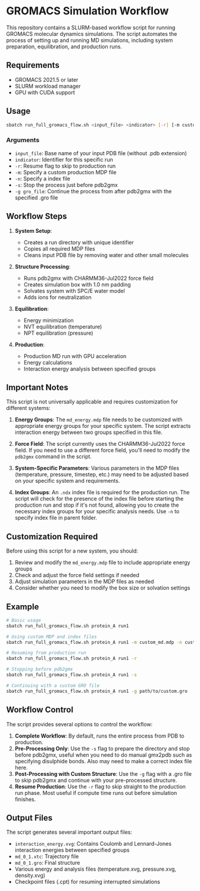 # GROMACS Simulation Workflow

This repository contains a SLURM-based workflow script for running GROMACS molecular dynamics simulations. The script automates the process of setting up and running MD simulations, including system preparation, equilibration, and production runs.

## Requirements

- GROMACS 2021.5 or later
- SLURM workload manager
- GPU with CUDA support

## Usage

```bash
sbatch run_full_gromacs_flow.sh <input_file> <indicator> [-r] [-m custom_mdp.mdp] [-n custom_index.ndx] [-s] [-g gro_file]
```

### Arguments
- `input_file`: Base name of your input PDB file (without .pdb extension)
- `indicator`: Identifier for this specific run
- `-r`: Resume flag to skip to production run
- `-m`: Specify a custom production MDP file
- `-n`: Specify a index file
- `-s`: Stop the process just before pdb2gmx
- `-g gro_file`: Continue the process from after pdb2gmx with the specified .gro file

## Workflow Steps

1. **System Setup**:
   - Creates a run directory with unique identifier
   - Copies all required MDP files
   - Cleans input PDB file by removing water and other small molecules

2. **Structure Processing**:
   - Runs pdb2gmx with CHARMM36-Jul2022 force field
   - Creates simulation box with 1.0 nm padding
   - Solvates system with SPC/E water model
   - Adds ions for neutralization

3. **Equilibration**:
   - Energy minimization
   - NVT equilibration (temperature)
   - NPT equilibration (pressure)

4. **Production**:
   - Production MD run with GPU acceleration
   - Energy calculations
   - Interaction energy analysis between specified groups

## Important Notes

This script is not universally applicable and requires customization for different systems:

1. **Energy Groups**: The `md_energy.mdp` file needs to be customized with appropriate energy groups for your specific system. The script extracts interaction energy between two groups specified in this file.

2. **Force Field**: The script currently uses the CHARMM36-Jul2022 force field. If you need to use a different force field, you'll need to modify the `pdb2gmx` command in the script.

3. **System-Specific Parameters**: Various parameters in the MDP files (temperature, pressure, timestep, etc.) may need to be adjusted based on your specific system and requirements.

4. **Index Groups**: An `.ndx` index file is required for the production run. The script will check for the presence of the index file before starting the production run and stop if it's not found, allowing you to create the necessary index groups for your specific analysis needs. Use `-n` to specify index file in parent folder.

## Customization Required

Before using this script for a new system, you should:

1. Review and modify the `md_energy.mdp` file to include appropriate energy groups
2. Check and adjust the force field settings if needed
3. Adjust simulation parameters in the MDP files as needed
4. Consider whether you need to modify the box size or solvation settings

## Example

```bash
# Basic usage
sbatch run_full_gromacs_flow.sh protein_A run1

# Using custom MDP and index files
sbatch run_full_gromacs_flow.sh protein_A run1 -m custom_md.mdp -n custom_index.ndx

# Resuming from production run
sbatch run_full_gromacs_flow.sh protein_A run1 -r

# Stopping before pdb2gmx
sbatch run_full_gromacs_flow.sh protein_A run1 -s

# Continuing with a custom GRO file
sbatch run_full_gromacs_flow.sh protein_A run1 -g path/to/custom.gro
```

## Workflow Control

The script provides several options to control the workflow:

1. **Complete Workflow**: By default, runs the entire process from PDB to production.
2. **Pre-Processing Only**: Use the `-s` flag to prepare the directory and stop before pdb2gmx, useful when you need to do manual gmx2pdb such as specifying disulphide bonds. Also may need to make a correct index file here.
3. **Post-Processing with Custom Structure**: Use the `-g` flag with a .gro file to skip pdb2gmx and continue with your pre-processed structure.
4. **Resume Production**: Use the `-r` flag to skip straight to the production run phase. Most useful if compute time runs out before simulation finishes.

## Output Files

The script generates several important output files:
- `interaction_energy.xvg`: Contains Coulomb and Lennard-Jones interaction energies between specified groups
- `md_0_1.xtc`: Trajectory file
- `md_0_1.gro`: Final structure
- Various energy and analysis files (temperature.xvg, pressure.xvg, density.xvg)
- Checkpoint files (.cpt) for resuming interrupted simulations
